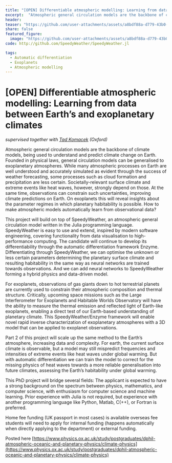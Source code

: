 ```yaml
---
title: "[OPEN] Differentiable atmospheric modelling: Learning from data between Earth’s and exoplanetary climates"
excerpt:  "Atmospheric general circulation models are the backbone of climate models, being used to understand and predict climate change on Earth and understand climate on exoplanets."
header:
teaser: "https://github.com/user-attachments/assets/a8bdf88a-d779-43b0-8cf2-79fee5d1d806"
share: false
featured_figure: 
  image: "https://github.com/user-attachments/assets/a8bdf88a-d779-43b0-8cf2-79fee5d1d806"
code: http://github.com/SpeedyWeather/SpeedyWeather.jl

tags:
  - Automatic differentiation
  - Exoplanets
  - Atmospheric modelling
---
```


# [OPEN] Differentiable atmospheric modelling: Learning from data between Earth’s and exoplanetary climates

_supervised together with [Tad Komacek](https://www.physics.ox.ac.uk/our-people/komacek) (Oxford)_

Atmospheric general circulation models are the backbone of climate models, being used to understand and predict climate change on Earth.
Founded in physical laws, general circulation models can be generalised to exoplanetary atmospheres. While many atmospheric processes on
Earth are well understood and accurately simulated as evident through the success of weather forecasting, some processes such as cloud
formation and precipitation are less certain. Societally-relevant surface climate and extreme events like heat waves, however, strongly
depend on those. At the same time, observations can constrain such uncertainties, improving climate predictions on Earth. On exoplanets
this will reveal insights about the parameter regimes in which planetary habitability is possible. How to make atmospheric models
automatically learn from observational data? 

This project will build on top of SpeedyWeather, an atmospheric general circulation model written in the Julia programming language.
SpeedyWeather is easy to use and extend, inspired by modern software engineering, covering functionality from data visualisation to
high-performance computing. The candidate will continue to develop its differentiability through the automatic differentiation
framework Enzyme. Differentiating through SpeedyWeather, we can optimise the unknown or less certain parameters determining the
planetary surface climate and resulting habitability in the same way as neural networks are trained towards observations.
And we can add neural networks to SpeedyWeather forming a hybrid physics and data-driven model. 

For exoplanets, observations of gas giants down to hot terrestrial planets are currently used to constrain their atmospheric composition
and thermal structure. Critically, upcoming space missions such as the Large Interferometer for Exoplanets and Habitable Worlds Observatory
will have the ability to measure the thermal emission and reflected light of Earth-like exoplanets, enabling a direct test of our Earth-based
understanding of planetary climate. This SpeedyWeather/Enzyme framework will enable novel rapid inverse characterization of exoplanetary
atmospheres with a 3D model that can be applied to exoplanet observations.

Part 2 of this project will scale up the same method to the Earth’s atmosphere, increasing data and complexity. For earth, the current surface
climate is observable, but a model may still mispredict frequencies and intensities of extreme events like heat waves under global warming.
But with automatic differentiation we can train the model to correct for the missing physics of heat waves towards a more reliable generalisation
into future climates, assessing the Earth’s habitability under global warming.

This PhD project will bridge several fields: The applicant is expected to have a strong background on the spectrum between physics,
mathematics, and computer science, with enthusiasm for computer science and machine learning. Prior experience with Julia is not
required, but experience with another programming language like Python, Matlab, C(++), or Fortran is preferred.

Home fee funding (UK passport in most cases) is available overseas fee students will need to apply for internal funding
(happens automatically when directly applying to the department) or external funding.

Posted here [https://www.physics.ox.ac.uk/study/postgraduates/dphil-atmospheric-oceanic-and-planetary-physics/climate-physics](https://www.physics.ox.ac.uk/study/postgraduates/dphil-atmospheric-oceanic-and-planetary-physics/climate-physics)
